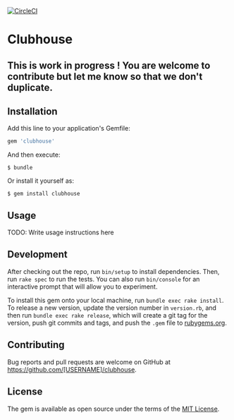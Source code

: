 [![CircleCI](https://circleci.com/gh/jnormington/clubhouse.io-ruby.svg?style=svg)](https://circleci.com/gh/jnormington/clubhouse.io-ruby)

# Clubhouse

## This is work in progress ! You are welcome to contribute but let me know so that we don't duplicate.

## Installation

Add this line to your application's Gemfile:

```ruby
gem 'clubhouse'
```

And then execute:

    $ bundle

Or install it yourself as:

    $ gem install clubhouse

## Usage

TODO: Write usage instructions here

## Development

After checking out the repo, run `bin/setup` to install dependencies. Then, run `rake spec` to run the tests. You can also run `bin/console` for an interactive prompt that will allow you to experiment.

To install this gem onto your local machine, run `bundle exec rake install`. To release a new version, update the version number in `version.rb`, and then run `bundle exec rake release`, which will create a git tag for the version, push git commits and tags, and push the `.gem` file to [rubygems.org](https://rubygems.org).

## Contributing

Bug reports and pull requests are welcome on GitHub at https://github.com/[USERNAME]/clubhouse.


## License

The gem is available as open source under the terms of the [MIT License](http://opensource.org/licenses/MIT).

